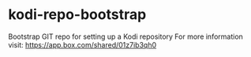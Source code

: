 # kodi-repo-bootstrap
Bootstrap GIT repo for setting up a Kodi repository  For more information visit: https://app.box.com/shared/01z7ib3qh0